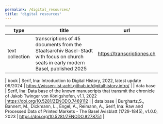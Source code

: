 ```yaml
---
permalink: /digital_resources/
title: "digital resources"
---
```


| type | title | url |
|----------|----------|----------|
| text collection | transcriptions of 45 documents from the Staatsarchiv Basel-Stadt with focus on church seats in early modern Basel, published 2025 | <https://transcriptiones.ch> |

| book    | Serif, Ina: Introduction to Digital History, 2022, latest update 09/2024  |  <https://wissen-ist-acht.github.io/digitalhistory.intro/>   |
| data base    | Serif, Ina: Data base of the known manuscripts that transmit the chronicle of Jakob Twinger von Königshofen, v1.1, 2022   |<https://doi.org/10.5281/ZENODO.7469112>  |
| data base    | Burghartz,S., Bannert, M., Dickmann, L., Engel, A., Reimann, A., Serif, Ina: Raw and Processed Data of Printed Markets - The Basel Avisblatt (1729-1845), v1.0.0, 2023   | <https://doi.org/10.5281/ZENODO.8278751>  |

